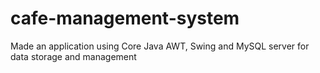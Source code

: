 # cafe-management-system
Made an application using Core Java AWT, Swing and MySQL server for data storage and management
